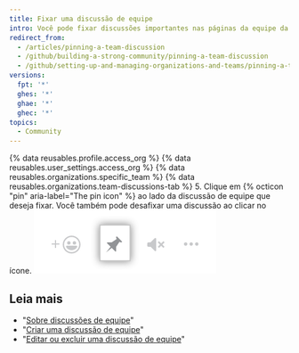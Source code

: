 ```yaml
---
title: Fixar uma discussão de equipe
intro: Você pode fixar discussões importantes nas páginas da equipe da organização para facilitar a consulta e desafixar discussões que não são mais relevantes.
redirect_from:
  - /articles/pinning-a-team-discussion
  - /github/building-a-strong-community/pinning-a-team-discussion
  - /github/setting-up-and-managing-organizations-and-teams/pinning-a-team-discussion
versions:
  fpt: '*'
  ghes: '*'
  ghae: '*'
  ghec: '*'
topics:
  - Community
---
```


{% data reusables.profile.access_org %}
{% data reusables.user_settings.access_org %}
{% data reusables.organizations.specific_team %}
{% data reusables.organizations.team-discussions-tab %}
5. Clique em {% octicon "pin" aria-label="The pin icon" %} ao lado da discussão de equipe que deseja fixar. Você também pode desafixar uma discussão ao clicar no ícone. ![Fixar uma discussão](/assets/images/help/projects/pin-discussion-button.png)

## Leia mais

  - "[Sobre discussões de equipe](/organizations/collaborating-with-your-team/about-team-discussions)"
  - "[Criar uma discussão de equipe](/organizations/collaborating-with-your-team/creating-a-team-discussion)"
  - "[Editar ou excluir uma discussão de equipe](/organizations/collaborating-with-your-team/editing-or-deleting-a-team-discussion)"
